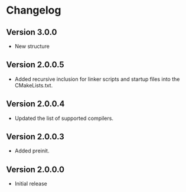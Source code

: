 # Changelog

## Version 3.0.0

- New structure

## Version 2.0.0.5

- Added recursive inclusion for linker scripts and startup files into the CMakeLists.txt.

## Version 2.0.0.4

- Updated the list of supported compilers.

## Version 2.0.0.3

- Added preinit.

## Version 2.0.0.0

- Initial release
